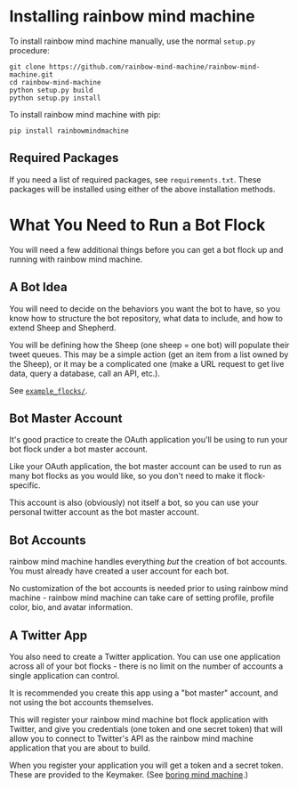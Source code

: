 # Installing rainbow mind machine

To install rainbow mind machine manually, use the 
normal `setup.py` procedure:

```
git clone https://github.com/rainbow-mind-machine/rainbow-mind-machine.git
cd rainbow-mind-machine
python setup.py build 
python setup.py install
```

To install rainbow mind machine with pip:

```
pip install rainbowmindmachine
```

## Required Packages

If you need a list of required packages, see `requirements.txt`.
These packages will be installed using either of the above 
installation methods.

# What You Need to Run a Bot Flock

You will need a few additional things before you can get a bot flock
up and running with rainbow mind machine.

## A Bot Idea

You will need to decide on the behaviors
you want the bot to have, so you know how to 
structure the bot repository, what data to include,
and how to extend Sheep and Shepherd.

You will be defining how the Sheep 
(one sheep = one bot)
will populate their tweet queues.
This may be a simple action (get an item 
from a list owned by the Sheep), 
or it may be a complicated one
(make a URL request to get live data,
query a database, call an API, etc.).

See [`example_flocks/`](/example_flocks).

## Bot Master Account

It's good practice to create the OAuth application 
you'll be using to run your bot flock under a bot master account.

Like your OAuth application, the bot master account 
can be used to run as many bot flocks as you would like,
so you don't need to make it flock-specific.

This account is also (obviously) not itself a bot,
so you can use your personal twitter account 
as the bot master account.

## Bot Accounts

rainbow mind machine handles everything _but_ the creation of bot accounts. 
You must already have created a user account for each bot.

No customization of the bot accounts is needed 
prior to using rainbow mind machine - 
rainbow mind machine can take care of setting
profile, profile color, bio, and avatar information.

## A Twitter App

You also need to create a Twitter application.
You can use one application across all of your 
bot flocks - there is no limit on the number of 
accounts a single application can control.

It is recommended you create this app using a 
"bot master" account, and not using the bot 
accounts themselves.

This will register your rainbow mind machine bot flock 
application with Twitter, and give you credentials 
(one token and one secret token)
that will allow you to connect to Twitter's API
as the rainbow mind machine application that you are 
about to build.

When you register your application you will get a token
and a secret token. These are provided to the Keymaker.
(See [boring mind machine](https://pages.charlesreid1.com/boring-mind-machine/).)


